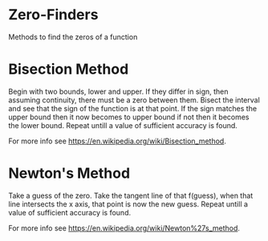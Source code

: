 # Zero-Finders
Methods to find the zeros of a function

# Bisection Method
Begin with two bounds, lower and upper. If they differ in sign, then assuming continuity, there must be a zero between them. Bisect the interval and see that the sign of the function is at that point. If the sign matches the upper bound then it now becomes to upper bound if not then it becomes the lower bound. Repeat untill a value of sufficient accuracy is found.

For more info see https://en.wikipedia.org/wiki/Bisection_method.

# Newton's Method
Take a guess of the zero. Take the tangent line of that f(guess), when that line intersects the x axis, that point is now the new guess. Repeat untill a value of sufficient accuracy is found.

For more info see https://en.wikipedia.org/wiki/Newton%27s_method.